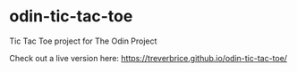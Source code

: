 # odin-tic-tac-toe
Tic Tac Toe project for The Odin Project

Check out a live version here: https://treverbrice.github.io/odin-tic-tac-toe/
